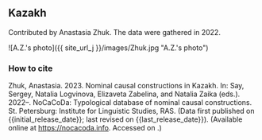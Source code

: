 ## Kazakh

Contributed by Anastasia Zhuk. The data were gathered in 2022.

![A.Z.'s photo]({{ site_url_j }}/images/Zhuk.jpg "A.Z.'s photo")

### How to cite

Zhuk, Anastasia. 2023. Nominal causal constructions in Kazakh. In: Say, Sergey, Natalia Logvinova,
Elizaveta Zabelina, and Natalia Zaika (eds.). 2022–. NoCaCoDa: Typological database of nominal causal constructions.
St. Petersburg: Institute for Linguistic Studies, RAS. (Data first published on {{initial_release_date}};
last revised on {{last_release_date}}). (Available online at https://nocacoda.info. Accessed on <span class="today-span"></span>.)
